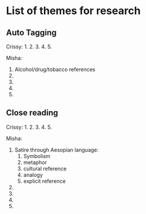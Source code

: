 # List of themes for research
## Auto Tagging

Crissy:
1. 
2. 
3. 
4. 
5. 

Misha:
1. Alcohol/drug/tobacco references
2. 
3. 
4. 
5. 

## Close reading

Crissy:
1. 
2. 
3. 
4. 
5. 

Misha:
1. Satire through Aesopian language:
   1. Symbolism
   2. metaphor 
   3. cultural reference 
   4. analogy
   5. explicit reference
2. 
3. 
4. 
5. 

